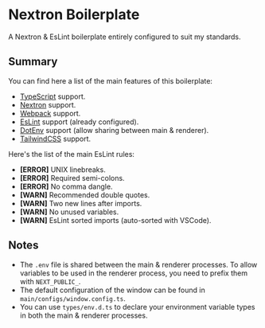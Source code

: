 # Nextron Boilerplate
A Nextron & EsLint boilerplate entirely configured to suit my standards.

Summary
-------
You can find here a list of the main features of this boilerplate:
- [TypeScript](https://www.typescriptlang.org/) support.
- [Nextron](https://github.com/saltyshiomix/nextron) support.
- [Webpack](https://webpack.js.org/) support.
- [EsLint](https://eslint.org/) support (already configured).
- [DotEnv](https://github.com/motdotla/dotenv) support (allow sharing between main & renderer).
- [TailwindCSS](https://tailwindcss.com/) support.

Here's the list of the main EsLint rules:
- **[ERROR]** UNIX linebreaks.
- **[ERROR]** Required semi-colons.
- **[ERROR]** No comma dangle.
- **[WARN]** Recommended double quotes.
- **[WARN]** Two new lines after imports.
- **[WARN]** No unused variables.
- **[WARN]** EsLint sorted imports (auto-sorted with VSCode).

Notes
-----
- The `.env` file is shared between the main & renderer processes. To allow variables to be used in the renderer
process, you need to prefix them with `NEXT_PUBLIC_`.
- The default configuration of the window can be found in `main/configs/window.config.ts`.
- You can use `types/env.d.ts` to declare your environment variable types in both the main & renderer processes.